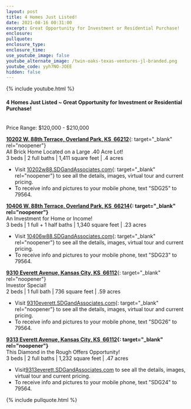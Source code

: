 ```yaml
---
layout: post
title: 4 Homes Just Listed!
date: 2021-08-16 00:31:00
excerpt: Great Opportunity for Investment or Residential Purchase!
enclosure:
pullquote:
enclosure_type:
enclosure_time:
use_youtube_image: false
youtube_alternate_image: /twin-oaks-texas-ventures-jl-branded.png
youtube_code: yyh7NO-JOEE
hidden: false
---
```

{% include youtube.html %}

#### 4 Homes Just Listed ~ Great Opportunity for Investment or Residential Purchase\!

<br>Price Range: $120,000 - $210,000

[**10202 W. 88th Terrace, Overland Park, KS&nbsp; 66212**](http://10202w88.SDGandAssociates.com){: target="_blank" rel="noopener"}<br>All Brick Home Located on a Large .40 Acre Lot\!<br>3 beds \| 2 full baths \| 1,411 square feet \| .4 acres

* Visit [10202w88.SDGandAssociates.com](http://10202w88.SDGandAssociates.com){: target="_blank" rel="noopener"} to see all the details, images, virtual tour and current pricing.
* To receive info and pictures to your mobile phone, text "SDG25" to 79564.

**[10406 W. 88th Terrace, Overland Park, KS&nbsp; 66214](http://10406w88.SDGandAssociates.com){: target="_blank" rel="noopener"}**<br>An Investment for Home or Income\!<br>3 beds \| 1 full + 1 half baths \| 1,340 square feet \| .23 acres

* Visit [10406w88.SDGandAssociates.com](http://10406w88.SDGandAssociates.com){: target="_blank" rel="noopener"} to see all the details, images, virtual tour and current pricing.
* To receive info and pictures to your mobile phone, text "SDG23" to 79564.

[**9310 Everett Avenue, Kansas City, KS&nbsp; 66112**](http://9310everett.SDGandAssociates.com){: target="_blank" rel="noopener"}<br>Investor Special\!<br>2 beds \| 1 full bath \| 736 square feet \| .59 acres

* Visit [9310everett.SDGandAssociates.com](http://9310everett.SDGandAssociates.com){: target="_blank" rel="noopener"} to see all the details, images, virtual tour and current pricing.
* To receive info and pictures to your mobile phone, text "SDG26" to 79564.

**[9313 Everett Avenue, Kansas City, KS&nbsp; 66112](http://9313everett.SDGandAssociates.com){: target="_blank" rel="noopener"}**<br>This Diamond in the Rough Offers Opportunity\!<br>3 beds \| 2 full baths \| 1,232 square feet \| .47 acres

* Visit[9313everett.SDGandAssociates.com](http://9313everett.SDGandAssociates.com) to see all the details, images, virtual tour and current pricing.
* To receive info and pictures to your mobile phone, text "SDG24" to 79564.

{% include pullquote.html %}
